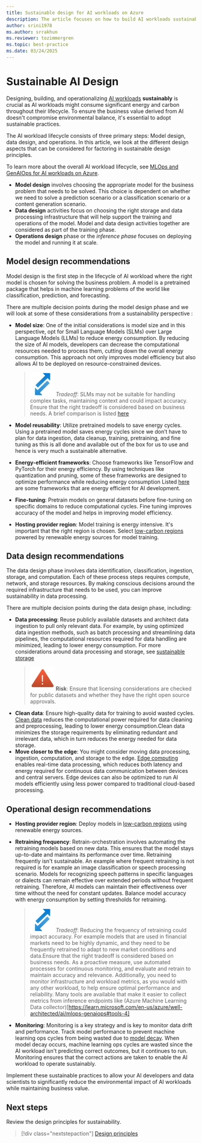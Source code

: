 ```yaml
---
title: Sustainable design for AI workloads on Azure
description: The article focuses on how to build AI workloads sustainably and aims to provide specific guidance to the reader on various measures that can be taken during the  software development phases.
author: srini1978
ms.author: srrakhun
ms.reviewer: tozimmergren
ms.topic: best-practice
ms.date: 03/24/2025
---
```


# Sustainable AI Design

Designing, building, and operationalizing [AI workloads](/azure/well-architected/ai/) **sustainably** is crucial as AI workloads might consume significant energy and carbon throughout their lifecycle. To ensure the business value derived from AI doesn't compromise environmental balance, it's essential to adopt sustainable practices.

The AI workload lifecycle consists of three primary steps: Model design, data design, and operations. In this article, we look at the different design aspects that can be considered for factoring in sustainable design principles.

To learn more about the overall AI workload lifecycle, see [MLOps and GenAIOps for AI workloads on Azure](/azure/well-architected/ai/mlops-genaiops).

- **Model design** involves choosing the appropriate model for the business problem that needs to be solved. This choice is dependent on whether we need to solve a prediction scenario or a classification scenario or a content generation scenario.
- **Data design** activities focus on choosing the right storage and data processing infrastructure that will help support the training and operations of the model. Model and data design activities together are considered as part of the training phase.
- **Operations design** phase or the _inference phase_ focuses on deploying the model and running it at scale.

## Model design recommendations

Model design is the first step in the lifecycle of AI workload where the right model is chosen for solving the business problem. A model is a pretrained package that helps in machine learning problems of the world like classification, prediction, and forecasting.

There are multiple decision points during the model design phase and we will look at some of these considerations from a sustainability perspective :

- **Model size**: One of the initial considerations is model size and in this perspective, opt for Small Language Models (SLMs) over Large Language Models (LLMs) to reduce energy consumption.
  By reducing the size of AI models, developers can decrease the computational resources needed to process them, cutting down the overall energy consumption. This approach not only improves model efficiency but also allows AI to be deployed on resource-constrained devices.
  > ![Tradeoff icon](../_images/trade-off.svg) _Tradeoff_:  SLMs may not be suitable for handling complex tasks, maintaining context and could impact accuracy. Ensure that the right tradeoff is considered based on business needs. A brief comparison is listed [here](https://www.microsoft.com/microsoft-cloud/blog/2024/11/11/explore-ai-models-key-differences-between-small-language-models-and-large-language-models/)

- **Model reusability**: Utilize pretrained models to save energy cycles.
  Using a pretrained model saves energy cycles since we don’t have to plan for data ingestion, data cleanup, training, pretraining, and fine tuning as this is all done and available out of the box for us to use and hence is very much a sustainable alternative.

- **Energy-efficient frameworks**: Choose frameworks like TensorFlow and PyTorch for their energy efficiency. By using techniques like quantization and pruning, some of these frameworks are designed to optimize performance while reducing energy consumption Listed [here](https://www.restack.io/p/energy-efficient-ai-answer-frameworks-cat-ai) are some frameworks that are energy efficient for AI development.

- **Fine-tuning**: Pretrain models on general datasets before fine-tuning on specific domains to reduce computational cycles. Fine tuning improves accuracy of the model and helps in improving model efficiency. 

- **Hosting provider region**: Model training is energy intensive. It's important that the right region is chosen. Select [low-carbon regions](/azure/well-architected/sustainability/sustainability-application-platform#deploy-to-low-carbon-regions) powered by renewable energy sources for model training.

## Data design recommendations

The data design phase involves data identification, classification, ingestion, storage, and computation. Each of these process steps requires compute, network, and storage resources. By making conscious decisions around the required infrastructure that needs to be used, you can improve sustainability in data processing.

There are multiple decision points during the data design phase, including:

- **Data processing**: Reuse publicly available datasets and architect data ingestion to pull only relevant data. For example, by using optimized data ingestion methods, such as batch processing and streamlining data pipelines, the computational resources required for data handling are minimized, leading to lower energy consumption. For more considerations around data processing and storage, see [sustainable storage](/azure/well-architected/sustainability/sustainability-storage)  
  > ![Risk icon](../_images/risk.svg) **Risk**: Ensure that licensing considerations are checked for public datasets and whether they have the right open source approvals.
- **Clean data**: Ensure high-quality data for training to avoid wasted cycles. [Clean data](https://www.informationweek.com/data-management/clean-lean-data-is-the-cornerstone-of-ai-sustainability)  reduces the computational power required for data cleaning and preprocessing, leading to lower energy consumption.Clean data minimizes the storage requirements by eliminating redundant and irrelevant data, which in turn reduces the energy needed for data storage.
- **Move closer to the edge**: You might consider moving data processing, ingestion, computation, and storage to the edge. [Edge computing](https://www.microsoft.com/research/articles/improve-edge-device-ai-efficiency/) enables real-time data processing, which reduces both latency and energy required for continuous data communication between devices and central servers. Edge devices can also be optimized to run AI models efficiently using less power compared to traditional cloud-based processing.

## Operational design recommendations

- **Hosting provider region**: Deploy models in [low-carbon regions](/azure/well-architected/sustainability/sustainability-application-platform#deploy-to-low-carbon-regions) using renewable energy sources.

- **Retraining frequency**: Retrain-orchestration involves automating the retraining models based on new data.
  This ensures that the model stays up-to-date and maintains its performance over time. Retraining frequently isn't sustainable.
    An example where frequent retraining is not required is for example an image classification or speech processing scenario. Models for recognizing speech patterns in specific languages or dialects can remain effective over extended periods without frequent retraining. Therefore, AI models can maintain their effectiveness over time without the need for constant updates. Balance model accuracy with energy consumption by setting thresholds for retraining.
  > ![Tradeoff icon](../_images/trade-off.svg) _Tradeoff_: Reducing the frequency of retraining could impact accuracy. For example models that are used in financial markets need to be highly dynamic, and they need to be frequently retrained to adapt to new market conditions and data.Ensure that the right tradeoff is considered based on business needs. As a proactive measure, use automated processes for continuous monitoring, and evaluate and retrain to maintain accuracy and relevance. Additionally, you need to monitor infrastructure and workload metrics, as you would with any other workload, to help ensure optimal performance and reliability. Many tools are available that make it easier to collect metrics from inference endpoints like (Azure Machine Learning Data collector)[https://learn.microsoft.com/en-us/azure/well-architected/ai/mlops-genaiops#tools-4]

- **Monitoring**: Monitoring is a key strategy and is key to monitor data drift and performance. Track model performance to prevent machine learning ops cycles from being wasted due to [model decay](/azure/well-architected/ai/test#prevent-model-decay). When model decay occurs, machine learning ops cycles are wasted since the AI workload isn't predicting correct outcomes, but it continues to run. Monitoring ensures that the correct actions are taken to enable the AI workload to operate sustainably.

Implement these sustainable practices to allow your AI developers and data scientists to significantly reduce the environmental impact of AI workloads while maintaining business value.  

## Next steps

Review the design principles for sustainability.

> [!div class="nextstepaction"]
> [Design principles](sustainability-design-principles.md)
